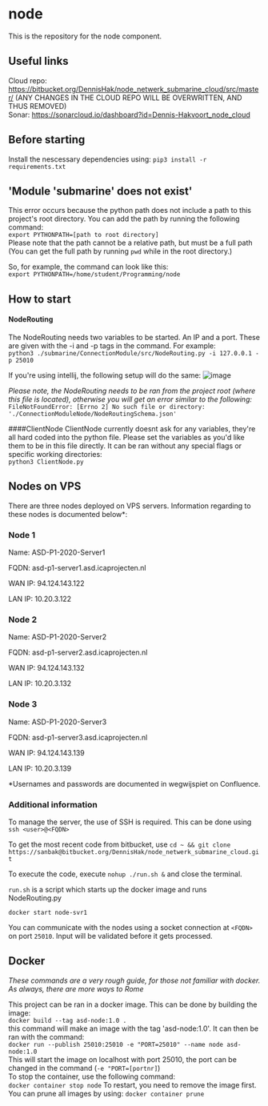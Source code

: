 # node
This is the repository for the node component.

## Useful links
Cloud repo: https://bitbucket.org/DennisHak/node_netwerk_submarine_cloud/src/master/ (ANY CHANGES IN THE CLOUD REPO WILL BE OVERWRITTEN, AND THUS REMOVED)    
Sonar:      https://sonarcloud.io/dashboard?id=Dennis-Hakvoort_node_cloud

## Before starting
Install the nescessary dependencies using:
`pip3 install -r requirements.txt`

## 'Module 'submarine' does not exist'
This error occurs because the python path does not include a path to this project's root directory. You can add the path by
running the following command:    
`export PYTHONPATH=[path to root directory]`    
Please note that the path cannot be a relative path, but must be a full path (You can get the full path by running `pwd` while
in the root directory.)    

So, for example, the command can look like this:    
`export PYTHONPATH=/home/student/Programming/node`
    
    

## How to start
#### NodeRouting
The NodeRouting needs two variables to be started. An IP and a port. These are given with the -i and -p tags in the command. For example:    
`python3 ./submarine/ConnectionModule/src/NodeRouting.py -i 127.0.0.1 -p 25010`    
    
If you're using intellij, the following setup will do the same:
![image](https://i.imgur.com/cGtGjuY.png)
    
_Please note, the NodeRouting needs to be ran from the project root (where this file is located), otherwise you will get an error similar to the following:_
`FileNotFoundError: [Errno 2] No such file or directory: './ConnectionModuleNode/NodeRoutingSchema.json'`
    
####ClientNode
ClientNode currently doesnt ask for any variables, they're all hard coded into the python file. Please set the variables as you'd
like them to be in this file directly. It can be ran without any special flags or specific working directories:    
`python3 ClientNode.py `

## Nodes on VPS
There are three nodes deployed on VPS servers. Information regarding to these nodes is documented below*:

### Node 1
Name: ASD-P1-2020-Server1

FQDN: asd-p1-server1.asd.icaprojecten.nl

WAN IP: 94.124.143.122

LAN IP: 10.20.3.122 

### Node 2
Name: ASD-P1-2020-Server2

FQDN: asd-p1-server2.asd.icaprojecten.nl

WAN IP: 94.124.143.132

LAN IP: 10.20.3.132 

### Node 3
Name: ASD-P1-2020-Server3

FQDN: asd-p1-server3.asd.icaprojecten.nl

WAN IP: 94.124.143.139

LAN IP: 10.20.3.139 

*Usernames and passwords are documented in wegwijspiet on Confluence.

### Additional information
To manage the server, the use of SSH is required. This can be done using
`ssh <user>@<FQDN>`

To get the most recent code from bitbucket, use
`cd ~ && git clone https://sanbak@bitbucket.org/DennisHak/node_netwerk_submarine_cloud.git` 

To execute the code, execute `nohup ./run.sh &` and close the terminal. 

`run.sh` is a script which starts up the docker image and runs NodeRouting.py
````
docker start node-svr1
````

You can communicate with the nodes using a socket connection at `<FQDN>` on port `25010`. Input will be validated before it gets processed.

## Docker
_These commands are a very rough guide, for those not familiar with docker. As always, there are more ways to Rome_

This project can be ran in a docker image. This can be done by building the image:    
`docker build --tag asd-node:1.0 .`    
this command will make an image with the tag 'asd-node:1.0'. It can then be ran with the command:    
`docker run --publish 25010:25010 -e "PORT=25010" --name node asd-node:1.0`    
This will start the image on localhost with port 25010, the port can be changed in the command (`-e "PORT=[portnr]`)    
To stop the container, use the following command:    
`docker container stop node`
To restart, you need to remove the image first. You can prune all images by using:
`docker container prune`
